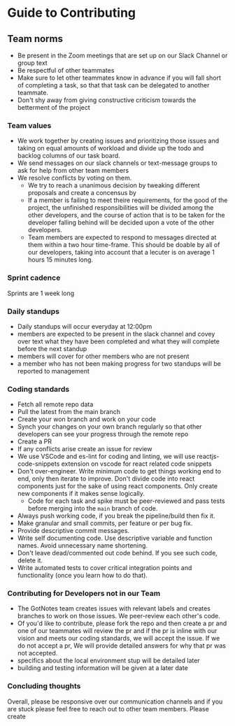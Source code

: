 # Guide to Contributing

## Team norms

- Be present in the Zoom meetings that are set up on our Slack Channel or group text
- Be respectful of other teammates
- Make sure to let other teammates know in advance if you will fall short of completing a task, so that that task can be delegated to another teammate.
- Don't shy away from giving constructive criticism towards the betterment of the project


### Team values

- We work together by creating issues and prioritizing those issues and taking on equal amounts of workload and divide up the todo and backlog columns of our task board.
- We send messages on our slack channels or text-message groups to ask for help from other team members
- We resolve conflicts by voting on them.
  - We try to reach a unanimous decision by tweaking different proposals and create a concensus by 
  - If a member is failing to meet theire requirements, for the good of the project, the unfinished responsibilities will be divided among the other developers, and the course of action that is to be taken for the developer falling behind will be decided upon a vote of the other developers.
  - Team members are expected to respond to messages directed at them within a two hour time-frame. This should be doable by all of our developers, taking into account that a lecuter is on average 1 hours 15 minutes long.

### Sprint cadence

Sprints are 1 week long


### Daily standups

- Daily standups will occur everyday at 12:00pm
- members are expected to be present in the slack channel and covey over text what they have been completed and what they will complete before the next standup
- members will cover for other members who are not present
- a member who has not been making progress for two standups will be reported to management


### Coding standards


- Fetch all remote repo data
- Pull the latest from the main branch
- Create your won branch and work on your code
- Synch your changes on your own branch regularly so that other developers can see your progress through the remote repo
- Create a PR
- If any conflicts arise create an issue for review
- We use VSCode and es-lint for coding and linting, we will use reactjs-code-snippets extension on vscode for react related code snippets
- Don't over-engineer. Write minimum code to get things working end to end, only then iterate to improve. Don't divide code into react components just for the sake of using react components. Only create new components if it makes sense logically.
  - Code for each task and spike must be peer-reviewed and pass tests before merging into the `main` branch of code.
- Always push working code, if you break the pipeline/build then fix it.
- Make granular and small commits, per feature or per bug fix.
- Provide descriptive commit messages.
- Write self documenting code. Use descriptive variable and function names. Avoid unnecessary name shortening.
- Don't leave dead/commented out code behind. If you see such code, delete it.
- Write automated tests to cover critical integration points and functionality (once you learn how to do that).


### Contributing for Developers not in our Team

- The GotNotes team creates issues with relevant labels and creates branches to work on those issues. We peer-review each other's code.
- Of you'd like to contribute, please fork the repo and then create a pr and one of our teammates will review the pr and if the pr is inline with our vision and meets our coding standards, we will accept the issue. If we do not accept a pr, We will provide detailed answers for why that pr was not accepted.
- specifics about the local environment stup will be detailed later
- building and testing information will be given at a later date


### Concluding thoughts

Overall, please be responsive over our communication channels and if you are stuck please feel free to reach out to other team members. Please create



